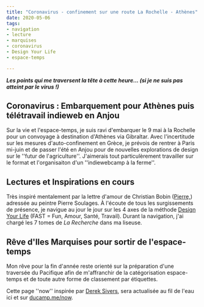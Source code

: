 ```yaml
---
title: "Coronavirus - confinement sur une route La Rochelle - Athènes" 
date: 2020-05-06
tags:
- navigation
- lecture
- marquises
- coronavirus
- Design Your Life
- espace-temps

---
```

**_Les points qui me traversent la tête à cette heure... (si je ne suis pas atteint par le virus !)_**

## Coronavirus : Embarquement pour Athènes puis télétravail indieweb en Anjou 

Sur la vie et l'espace-temps, je suis ravi d'embarquer le 9 mai à la Rochelle pour un convoyage à destination d'Athènes via Gibraltar. Avec l'incertitude sur les mesures d'auto-confinement en Grèce, je prévois de rentrer à Paris mi-juin et de passer l'été en Anjou pour de nouvelles explorations de design sur le ''futur de l'agriculture''. J'aimerais tout particulèrement  travailler sur le format et l'organisaiton d'un ''indiewebcamp à la ferme''.

## Lectures et Inspirations en cours

Très inspiré mentalement par la lettre d'amour de Christian Bobin ([Pierre,](https://www.babelio.com/livres/Bobin-Pierre/1157433)) adressée au peintre Pierre Soulages. À l'écoute de tous les surgissements de présence, je navigue au jour le jour sur les 4 axes de la méthode [Design Your Life](https://ducamp.me/DYL) (FAST = Fun, Amour, Santé, Travail). Durant la navigation, j'ai chargé les 7 tomes de _La Recherche_ dans ma liseuse.

## Rêve d'Iles Marquises pour sortir de l'espace-temps

Mon rêve pour la fin d'année reste orienté sur la préparation d'une traversée du Pacifique afin de m'affranchir de la catégorisation espace-temps et de toute autre forme de classement par étiquettes.

Cette page ''now'' inspirée par [Derek Sivers](https://ducamp.me/maintenant), sera actualisée au fil de l'eau ici et sur [ducamp.me/now](https://ducamp.me/now).
